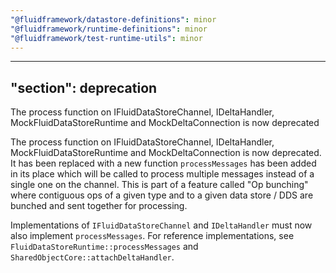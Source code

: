 ```yaml
---
"@fluidframework/datastore-definitions": minor
"@fluidframework/runtime-definitions": minor
"@fluidframework/test-runtime-utils": minor
---
```

---
"section": deprecation
---

The process function on IFluidDataStoreChannel, IDeltaHandler, MockFluidDataStoreRuntime and MockDeltaConnection is now deprecated

The process function on IFluidDataStoreChannel, IDeltaHandler, MockFluidDataStoreRuntime and MockDeltaConnection is now
deprecated. It has been replaced with a new function `processMessages` has been added in its place which will be called to process multiple messages instead of a single one on the channel. This is part of a feature called "Op bunching" where contiguous ops of a given type and to a given data store / DDS are bunched and sent together for processing.

Implementations of `IFluidDataStoreChannel` and `IDeltaHandler` must now also implement `processMessages`. For reference implementations, see `FluidDataStoreRuntime::processMessages` and `SharedObjectCore::attachDeltaHandler`.
